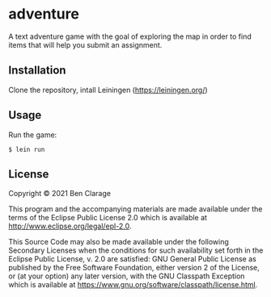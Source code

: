 # adventure

A text adventure game with the goal of exploring the map in order to find items that will help you submit an assignment.

## Installation

Clone the repository, intall Leiningen (https://leiningen.org/)

## Usage

Run the game:

    $ lein run

## License

Copyright © 2021 Ben Clarage

This program and the accompanying materials are made available under the
terms of the Eclipse Public License 2.0 which is available at
http://www.eclipse.org/legal/epl-2.0.

This Source Code may also be made available under the following Secondary
Licenses when the conditions for such availability set forth in the Eclipse
Public License, v. 2.0 are satisfied: GNU General Public License as published by
the Free Software Foundation, either version 2 of the License, or (at your
option) any later version, with the GNU Classpath Exception which is available
at https://www.gnu.org/software/classpath/license.html.
